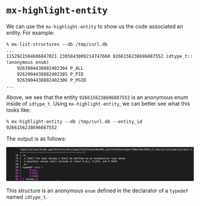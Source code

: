 # `mx-highlight-entity`
We can use the `mx-highlight-entity` to show us the code associated an entity.
For example:

```shell
% mx-list-structures --db /tmp/curl.db
...
1152921504606847021 2305843009214747660 9266156238696087552 idtype_t::(anonymous enum)
    9263904438882402304 P_ALL
    9263904438882402305 P_PID
    9263904438882402306 P_PGID
...
```

Above, we see that the entity `9266156238696087552` is an anonymous enum inside
of `idtype_t`. Using `mx-highlight-entity`, we can better see what this looks
like:

```shell
% mx-highlight-entity --db /tmp/curl.db --entity_id 9266156238696087552
```

The output is as follows:

![Highlighted enum in a typedef](images/mx-highlight-entity.png)

This structure is an anonymous `enum` defined in the declarator of a `typedef`
named `idtype_t`.
